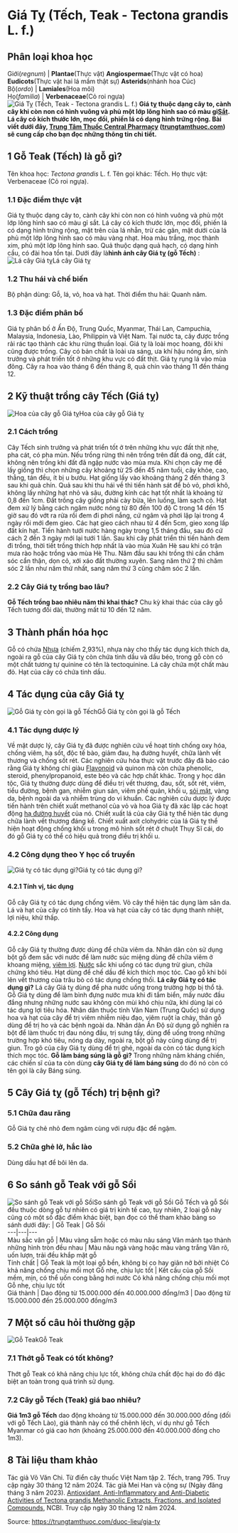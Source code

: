 # Giá Tỵ (Tếch, Teak - Tectona grandis L. f.)

Phân loại khoa học  
---  
Giới(_regnum_) |  **Plantae**(Thực vật) **Angiospermae**(Thực vật có hoa) **Eudicots**(Thực vật hai lá mầm thật sự) **Asterids**(nhánh hoa Cúc)  
Bộ(_ordo_) | **Lamiales**(Hoa môi)  
Họ(_familia_) | **Verbenaceae**(Cỏ roi ngựa)  
![Giá Tỵ \(Tếch, Teak - Tectona grandis L. f.\)](https://trungtamthuoc.com/images/others/go-gia-ty-4780.jpg)
**Giá tỵ thuộc dạng cây to, cành cây khi còn non có hình vuông và phủ một lớp lông hình sao có màu gỉ[Sắt](https://trungtamthuoc.com/hoat-chat/sat "Sắt"). Lá cây có kích thước lớn, mọc đối, phiến lá có dạng hình trứng rộng. Bài viết dưới đây, [Trung Tâm Thuốc Central Pharmacy](https://trungtamthuoc.com/ "Trung Tâm Thuốc Central Pharmacy") ([trungtamthuoc.com](https://trungtamthuoc.com/ "trungtamthuoc.com")) sẽ cung cấp cho bạn đọc những thông tin chi tiết.**
##  1 Gỗ Teak (Tếch) là gỗ gì?
Tên khoa học: _Tectona grandis_ L. f.
Tên gọi khác: Tếch.
Họ thực vật: Verbenaceae (Cỏ roi ngựa).
### 1.1 Đặc điểm thực vật
Giá tỵ thuộc dạng cây to, cành cây khi còn non có hình vuông và phủ một lớp lông hình sao có màu gỉ sắt.
Lá cây có kích thước lớn, mọc đối, phiến lá có dạng hình trứng rộng, mặt trên của lá nhẵn, trừ các gân, mặt dưới của lá phủ một lớp lông hình sao có màu vàng nhạt.
Hoa màu trắng, mọc thành xim, phủ một lớp lông hình sao.
Quả thuộc dạng quả hạch, có dạng hình cầu, có đài hoa tồn tại.
Dưới đây là**hình ảnh cây Giá tỵ (gỗ Tếch)** :
![Lá cây Giá tỵ](https://trungtamthuoc.com/images/item/go-gia-ty-0.jpg)Lá cây Giá tỵ
### 1.2 Thu hái và chế biến
Bộ phận dùng: Gỗ, lá, vỏ, hoa và hạt.
Thời điểm thu hái: Quanh năm.
### 1.3 Đặc điểm phân bố
Giá tỵ phân bố ở Ấn Độ, Trung Quốc, Myanmar, Thái Lan, Campuchia, Malaysia, Indonesia, Lào, Philippin và Việt Nam. Tại nước ta, cây được trồng rải rác tạo thành các khu rừng thuần loại.
Giá tỵ là loài mọc hoang, đôi khi cũng được trồng. Cây có bản chất là loài ưa sáng, ưa khí hậu nóng ẩm, sinh trưởng và phát triển tốt ở những khu vực có đất thịt. Giá tỵ rụng lá vào mùa đông.
Cây ra hoa vào tháng 6 đến tháng 8, quả chín vào tháng 11 đến tháng 12.
##  2 Kỹ thuật trồng cây Tếch (Giá tỵ)
![Hoa của cây gỗ Giá tỵ](https://trungtamthuoc.com/images/item/go-gia-ty-3.jpg)Hoa của cây gỗ Giá tỵ
### 2.1 Cách trồng
Cây Tếch sinh trưởng và phát triển tốt ở trên những khu vực đất thịt nhẹ, pha cát, có pha mùn. Nếu trồng rừng thì nên trồng trên đất đá ong, đất cát, không nên trồng khi đất đã ngập nước vào mùa mưa.
Khi chọn cây mẹ để lấy giống thì chọn những cây khoảng từ 25 đến 45 năm tuổi, cây khỏe, cao, thẳng, tán đều, ít bị u bướu. Hạt giống lấy vào khoảng tháng 2 đến tháng 3 sau khi quả chín. Quả sau khi thu hái về thì tiến hành sát để bỏ vỏ, phơi khô, không lấy những hạt nhỏ và sâu, đường kính các hạt tốt nhất là khoảng từ 0,8 đến 1cm.
Đất trồng cây giống phải cày bừa, lên luống, làm sạch cỏ.
Hạt đem xử lý bằng cách ngâm nước nóng từ 80 đến 100 độ C trong 14 đến 15 giờ sau đó vớt ra rửa rồi đem đi phơi nắng, cứ ngâm và phơi lặp lại trong 4 ngày rồi mới đem gieo.
Các hạt gieo cách nhau từ 4 đến 5cm, gieo xong lấp đất kín hạt.
Tiến hành tưới nước hàng ngày trong 1,5 tháng đầu, sau đó cứ cách 2 đến 3 ngày mới lại tưới 1 lần.
Sau khi cây phát triển thì tiến hành đem đi trồng, thời tiết trồng thích hợp nhất là vào mùa Xuân Hè sau khi có trận mưa rào hoặc trồng vào mùa Hè Thu. Năm đầu sau khi trồng thì cần chăm sóc cẩn thận, dọn cỏ, xới xáo đất thường xuyên. Sang năm thứ 2 thì chăm sóc 2 lần như năm thứ nhất, sang năm thứ 3 cũng chăm sóc 2 lần.
### 2.2 Cây Giá tỵ trồng bao lâu?
**Gỗ Tếch trồng bao nhiêu năm thì khai thác?** Chu kỳ khai thác của cây gỗ Tếch tương đối dài, thường mất từ 10 đến 12 năm.
##  3 Thành phần hóa học
Gỗ có chứa [Nhựa](https://trungtamthuoc.com/hoat-chat/nhua "Nhựa") (chiếm 2,93%), nhựa này cho thấy tác dụng kích thích da, ngoài ra gỗ của cây Giá tỵ còn chứa tinh dầu và dầu béo, trong gỗ còn có một chất tương tự quinine có tên là tectoquinine.
Lá cây chứa một chất màu đỏ.
Hạt của cây có chứa tinh dầu.
##  4 Tác dụng của cây Giá tỵ
![Gỗ Giá tỵ còn gọi là gỗ Tếch](https://trungtamthuoc.com/images/item/go-gia-ty-4.jpg)Gỗ Giá tỵ còn gọi là gỗ Tếch
### 4.1 Tác dụng dược lý
Về mặt dược lý, cây Giá tỵ đã được nghiên cứu về hoạt tính chống oxy hóa, chống viêm, hạ sốt, độc tế bào, giảm đau, hạ đường huyết, chữa lành vết thương và chống sốt rét.
Các nghiên cứu hóa thực vật trước đây đã báo cáo rằng Giá tỵ không chỉ giàu [Flavonoid](https://trungtamthuoc.com/hoat-chat/flavonoid "Flavonoid") và quinon mà còn chứa phenolic, steroid, phenylpropanoid, este béo và các hợp chất khác. Trong y học dân tộc, Giá tỵ thường được dùng để điều trị vết thương, đau, sốt, sốt rét, viêm, tiểu đường, bệnh gan, nhiễm giun sán, viêm phế quản, khối u, [sỏi mật](https://trungtamthuoc.com/bai-viet/nguyen-nhan-trieu-chung-cach-dieu-tri-va-phong-ngua-benh-soi-mat "sỏi mật"), vàng da, bệnh ngoài da và nhiễm trùng do vi khuẩn. Các nghiên cứu dược lý được tiến hành trên chiết xuất methanol của vỏ và hoa Giá tỵ đã xác lập các hoạt động [hạ đường huyết](https://trungtamthuoc.com/bai-viet/ha-glucose-mau "hạ đường huyết") của nó. Chiết xuất lá của cây Giá tỵ thể hiện tác dụng chữa lành vết thương đáng kể. Chiết xuất axit clohydric của lá Giá tỵ thể hiện hoạt động chống khối u trong mô hình sốt rét ở chuột Thụy Sĩ cái, do đó gỗ Giá tỵ có thể có hiệu quả trong điều trị khối u.
### 4.2 Công dụng theo Y học cổ truyền
![Giá tỵ có tác dụng gì?](https://trungtamthuoc.com/images/item/go-gia-ty-5.jpg)Giá tỵ có tác dụng gì?
#### 4.2.1 Tính vị, tác dụng
Gỗ cây Giá tỵ có tác dụng chống viêm. Vỏ cây thể hiện tác dụng làm săn da. Lá và hạt của cây có tính tẩy. Hoa và hạt của cây có tác dụng thanh nhiệt, lợi niệu, khử thấp.
#### 4.2.2 Công dụng
Gỗ cây Giá tỵ thường được dùng để chữa viêm da. Nhân dân còn sử dụng bột gỗ đem sắc với nước để làm nước súc miệng dùng để chữa viêm ở khoang miệng, [viêm lợi](https://trungtamthuoc.com/bai-viet/viem-loi-loet-hoai-tu-cap-tinh "viêm lợi"). [Nước](https://trungtamthuoc.com/hoat-chat/nuoc "Nước") sắc khi uống có tác dụng trừ giun, chữa chứng khó tiêu.
Hạt dùng để chế dầu để kích thích mọc tóc. Cao gỗ khi bôi lên vết thương của trâu bò có tác dụng chống thối.
**Lá cây Giá tỵ có tác dụng gì?** Lá cây Giá tỵ dùng để pha nước uống trong trường hợp bị thổ tả.
Gỗ Giá tỵ dùng để làm bình đựng nước mưa khi đi tắm biển, mấy nước đầu đắng nhưng những nước sau không còn mùi khó chịu nữa, khi dùng lại có tác dụng lợi tiêu hóa.
Nhân dân thuộc tỉnh Vân Nam (Trung Quốc) sử dụng hoa và hạt của cây để trị viêm nhiễm niệu đạo, viêm ruột ỉa chảy, thân gỗ dùng để trị ho và các bệnh ngoài da.
Nhân dân Ấn Độ sử dụng gỗ nghiền ra bột để làm thuốc trị đau nóng đầu, trị sưng tấy, dùng để uống trong những trường hợp khó tiêu, nóng dạ dày, ngoài ra, bột gỗ này cũng dùng để trị giun. Tro gõ của cây Giá tỵ dùng để trị ghẻ, ngoài da còn có tác dụng kích thích mọc tóc.
**Gỗ làm báng súng là gỗ gì?** Trong những năm kháng chiến, các chiến sĩ của ta còn dùng **cây Giá tỵ để làm báng súng** do đó nó còn có tên gọi là cây Báng súng.
##  5 Cây Giá tỵ (gỗ Tếch) trị bệnh gì?
### 5.1 Chữa đau răng
Gỗ Giá tỵ chẻ nhỏ đem ngâm cùng với rượu đặc để ngậm.
### 5.2 Chữa ghẻ lở, hắc lào
Dùng dầu hạt để bôi lên da.
##  6 So sánh gỗ Teak với gỗ Sồi
![So sánh gỗ Teak với gỗ Sồi](https://trungtamthuoc.com/images/item/go-gia-ty-2.jpg)So sánh gỗ Teak với gỗ Sồi
Gỗ Tếch và gỗ Sồi đều thuộc dòng gỗ tự nhiên có giá trị kinh tế cao, tuy nhiên, 2 loại gỗ này cũng có một số đặc điểm khác biệt, bạn đọc có thể tham khảo bảng so sánh dưới đây:
| Gỗ Teak | Gỗ Sồi  
---|---|---  
Màu sắc vân gỗ |  Màu vàng sẫm hoặc có màu nâu sáng Vân mảnh tạo thành những hình tròn đều nhau |  Màu nâu ngả vàng hoặc màu vàng trắng Vân rõ, uốn lượn, trải đều khắp mặt gỗ  
Tính chất |  Gỗ Teak là một loại gỗ bền, không bị co hay giãn nở bởi nhiệt Có khả năng chống chịu mối mọt Gỗ nhẹ, chịu lực tốt |  Kết cấu của gỗ Sồi mềm, mịn, có thể uốn cong bằng hơi nước Có khả năng chống chịu mối mọt Gỗ nhẹ, chịu lực tốt  
Giá thành | Dao động từ 15.000.000 đến 40.000.000 đồng/m3 | Dao động từ 15.000.000 đến 25.000.000 đồng/m3  
##  7 Một số câu hỏi thường gặp
![Gỗ Teak](https://trungtamthuoc.com/images/item/go-gia-ty-1.jpg)Gỗ Teak
### 7.1 Thớt gỗ Teak có tốt không?
Thớt gỗ Teak có khả năng chịu lực tốt, không chứa chất độc hại do đó đặc biệt an toàn trong quá trình sử dụng.
### 7.2 Cây gỗ Tếch (Teak) giá bao nhiêu?
**Giá 1m3 gỗ Tếch** dao động khoảng từ 15.000.000 đến 30.000.000 đồng (đối với gỗ Tếch Lào), giá thành này có thể chênh lệch, ví dụ như gỗ Tếch Myanmar có giá cao hơn (khoảng 25.000.000 đến 40.000.000 đồng cho 1m3).
##  8 Tài liệu tham khảo
Tác giả Võ Văn Chi. Từ điển cây thuốc Việt Nam tập 2. Tếch, trang 795. Truy cập ngày 30 tháng 12 năm 2024.
Tác giả Mei Han và cộng sự (Ngày đăng tháng 3 năm 2023). [Antioxidant, Anti-Inflammatory and Anti-Diabetic Activities of Tectona grandis Methanolic Extracts, Fractions, and Isolated Compounds](https://pmc.ncbi.nlm.nih.gov/articles/PMC10044725/), NCBI. Truy cập ngày 30 tháng 12 năm 2024.


Source: https://trungtamthuoc.com/duoc-lieu/gia-ty